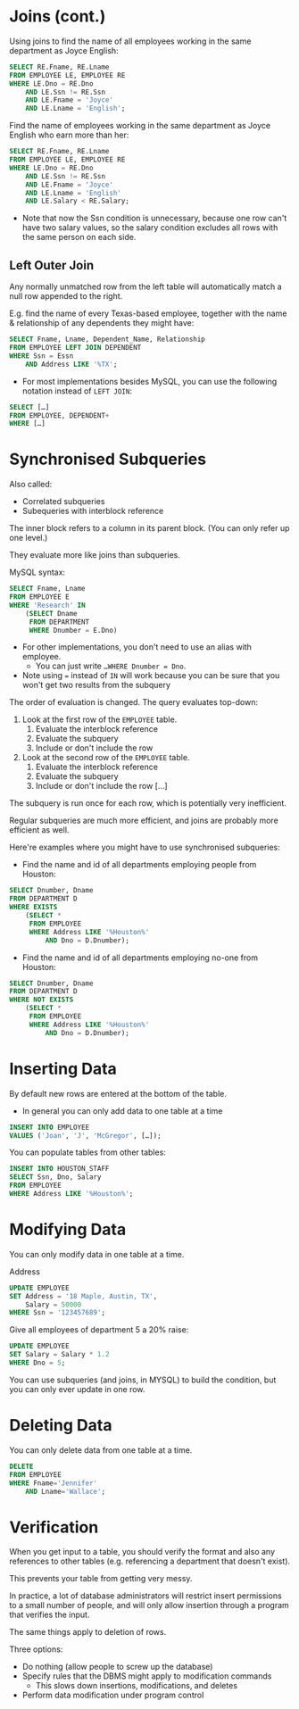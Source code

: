 # Joins (cont.)

Using joins to find the name of all employees working in the same department as Joyce English:

```sql
SELECT RE.Fname, RE.Lname
FROM EMPLOYEE LE, EMPLOYEE RE
WHERE LE.Dno = RE.Dno
    AND LE.Ssn != RE.Ssn
    AND LE.Fname = 'Joyce'
    AND LE.Lname = 'English';
```

Find the name of employees working in the same department as Joyce English who earn more than her:

```sql
SELECT RE.Fname, RE.Lname
FROM EMPLOYEE LE, EMPLOYEE RE
WHERE LE.Dno = RE.Dno
    AND LE.Ssn != RE.Ssn
    AND LE.Fname = 'Joyce'
    AND LE.Lname = 'English'
    AND LE.Salary < RE.Salary;
```

* Note that now the Ssn condition is unnecessary, because one row can't have two salary values, so the salary condition excludes all rows with the same person on each side.

## Left Outer Join

Any normally unmatched row from the left table will automatically match a null row appended to the right.

E.g. find the name of every Texas-based employee, together with the name & relationship of any dependents they might have:

```sql
SELECT Fname, Lname, Dependent_Name, Relationship
FROM EMPLOYEE LEFT JOIN DEPENDENT
WHERE Ssn = Essn
    AND Address LIKE '%TX';
```

* For most implementations besides MySQL, you can use the following notation instead of `LEFT JOIN`:

```sql
SELECT […]
FROM EMPLOYEE, DEPENDENT+
WHERE […]
```

# Synchronised Subqueries

Also called:

* Correlated subqueries
* Subequeries with interblock reference

The inner block refers to a column in its parent block. (You can only refer up one level.)

They evaluate more like joins than subqueries.

MySQL syntax:

```sql
SELECT Fname, Lname
FROM EMPLOYEE E
WHERE 'Research' IN
    (SELECT Dname
     FROM DEPARTMENT
     WHERE Dnumber = E.Dno)
```

* For other implementations, you don't need to use an alias with employee.
    * You can just write `…WHERE Dnumber = Dno`.
* Note using `=` instead of `IN` will work because you can be sure that you won't get two results from the subquery

The order of evaluation is changed. The query evaluates top-down:

1. Look at the first row of the `EMPLOYEE` table.
    1. Evaluate the interblock reference
    2. Evaluate the subquery
    3. Include or don't include the row
2. Look at the second row of the `EMPLOYEE` table.
    1. Evaluate the interblock reference
    2. Evaluate the subquery
    3. Include or don't include the row
[…]

The subquery is run once for each row, which is potentially very inefficient.

Regular subqueries are much more efficient, and joins are probably more efficient as well.

Here're examples where you might have to use synchronised subqueries:

* Find the name and id of all departments employing people from Houston:

```sql
SELECT Dnumber, Dname
FROM DEPARTMENT D
WHERE EXISTS
    (SELECT *
     FROM EMPLOYEE
     WHERE Address LIKE '%Houston%'
         AND Dno = D.Dnumber);
```

* Find the name and id of all departments employing no-one from Houston:

```sql
SELECT Dnumber, Dname
FROM DEPARTMENT D
WHERE NOT EXISTS
    (SELECT *
     FROM EMPLOYEE
     WHERE Address LIKE '%Houston%'
         AND Dno = D.Dnumber);
```

# Inserting Data

By default new rows are entered at the bottom of the table.

* In general you can only add data to one table at a time

```sql
INSERT INTO EMPLOYEE
VALUES ('Joan', 'J', 'McGregor', […]);
```

You can populate tables from other tables:

```sql
INSERT INTO HOUSTON_STAFF
SELECT Ssn, Dno, Salary
FROM EMPLOYEE
WHERE Address LIKE '%Houston%';
```

# Modifying Data

You can only modify data in one table at a time.

Address

```sql
UPDATE EMPLOYEE
SET Address = '18 Maple, Austin, TX',
    Salary = 50000
WHERE Ssn = '123457689';
```

Give all employees of department 5 a 20% raise:

```sql
UPDATE EMPLOYEE
SET Salary = Salary * 1.2
WHERE Dno = 5;
```

You can use subqueries (and joins, in MYSQL) to build the condition, but you can only ever update in one row.

# Deleting Data

You can only delete data from one table at a time.

```sql
DELETE
FROM EMPLOYEE
WHERE Fname='Jennifer'
    AND Lname='Wallace';
```

# Verification

When you get input to a table, you should verify the format and also any references to other tables (e.g. referencing a department that doesn't exist).

This prevents your table from getting very messy.

In practice, a lot of database administrators will restrict insert permissions to a small number of people, and will only allow insertion through a program that verifies the input.

The same things apply to deletion of rows.

Three options:

* Do nothing (allow people to screw up the database)
* Specify rules that the DBMS might apply to modification commands
    * This slows down insertions, modifications, and deletes
* Perform data modification under program control
